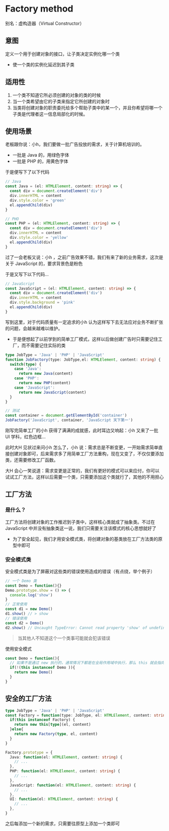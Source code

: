 # Factory method

别名：虚构造器（Virtual Constructor）

## 意图

定义一个用于创建对象的接口，让子类决定实例化哪一个类

- 使一个类的实例化延迟到其子类

## 适用性

1. 一个类不知道它所必须创建的对象的类的时候
2. 当一个类希望由它的子类来指定它所创建的对象时
3. 当类将创建对象的职责委托给多个帮助子类中的某一个，并且你希望将哪一个子类是代理者这一信息局部化的时候。

## 使用场景

老板跟你说：小h，我们要做一批广告投放的需求，关于计算机培训的。

- 一批是 Java 的，用绿色字体
- 一批是 PHP 的，用黄色字体

于是便写下了以下代码

```ts
// Java
const Java = (el: HTMLElement, content: string) => {
  const div = document.createElement('div')
  div.innerHTML = content
  div.style.color = 'green'
  el.appendChild(div)
}

// PHO
const PHP = (el: HTMLElement, content: string) => {
  const div = document.createElement('div')
  div.innerHTML = content
  div.style.color = 'yellow'
  el.appendChild(div)
}
```

过了一会老板又说：小h ，之前广告效果不错，我们有来了新的业务需求，这次是关于 JavaScript 的，要求背景色是粉色

于是又写下以下代码...

```ts
// JavaScript
const JavaScript = (el: HTMLElement, content: string) => {
  const div = document.createElement('div')
  div.innerHTML = content
  div.style.background = 'pink'
  el.appendChild(div)
}
```

写到这里，对于代码质量有一定追求的小h 认为这样写下去无法应对业务不断扩张的问题，会越来越难以维护。

- 于是便想起了以前学到的简单工厂模式，这样以后做创建广告时只需要记住工厂，而不需要记住实际的类

```ts
type JobType = 'Java' | 'PHP' | 'JavaScript'
function JobFactory(type: JobType,el: HTMLElement, content: string) {
  switch(type) {
    case 'Java':
      return new Java(content)
    case 'PHP':
      return new PHP(content)
    case 'JavaScript':
      return new JavaScript(content)
  }
}

// 测试
const container = document.getElementById('container')
JobFactory('JavaScript', container, 'JavaScript 天下第一')
```

刚写完简单工厂的小h 获得了满满的成就感，此时耳边又响起：小h 又来了一批 UI 学科，红色边框...

此时大H 见状过来问小h 怎么了，小h 说：需求总是不断变更，一开始需求简单直接创建对象即可，后来需求多了用简单工厂方法重构，现在又变了，不仅仅要添加类，还需要修改工厂函数。

大H 会心一笑说道：需求变更是正常的，我们有更好的模式可以来应付，你可以试试工厂方法，这样以后需要一个类，只需要添加这个类就行了，其他的不用担心

## 工厂方法

### 是什么？

工厂方法将创建对象的工作推迟到子类中，这样核心类就成了抽象类。不过在 JavaScript 中并没有抽象类这一说，我们只需要关注该模式的核心思想就好了

- 为了安全起见，我们才用安全模式类，将创建对象的基类放在工厂方法类的原型中即可

### 安全模式类

安全模式类是为了屏蔽对这些类的错误使用造成的错误（有点绕，举个例子）

```ts
// 一个 Demo 类
const Demo = function(){}
Demo.prototype.show = () => {
  console.log('show')
}
// 正常使用
const d1 = new Demo()
d1.show() // > show
// 错误使用
const d2 = Demo()
d2.show() // Uncaught TypeError: Cannot read property 'show' of undefined
```

> 当其他人不知道这个一个类事可能就会犯该错误

使用安全模式

```ts
const Demo = function(){
  // 如果不是通过 new 执行的，通常情况下都是在全局作用域中执行，那么 this 就会指向 window（通常在浏览器环境的情况下）
  if(!(this instanceof Demo )){
    return new Demo()
  }
}
```

## 安全的工厂方法

```ts
type JobType = 'Java' | 'PHP' | 'JavaScript'
const Factory = function(type: JobType, el: HTMLElement, content: string){
  if(this instanceof Factory) {
    return new this[type](el, content)
  }else{
    return new Factory(type, el, content)
  }
}

Factory.prototype = {
  Java: function(el: HTMLElement, content: string) {
    // ...
  },
  PHP: function(el: HTMLElement, content: string) {
    // ...
  },
  JavaScript: function(el: HTMLElement, content: string) {
    // ...
  },
  UI: function(el: HTMLElement, content: string) {
    // ...
  },
}
```

之后每添加一个新的需求，只需要往原型上添加一个类即可
